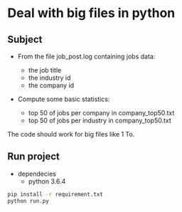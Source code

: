 # Deal with big files in python

## Subject 

- From the file job_post.log containing jobs data:
  - the job title
  - the industry id
  - the company id

- Compute some basic statistics:
  - top 50 of jobs per company in company_top50.txt
  - top 50 of jobs per industry in company_top50.txt

The code should work for big files like 1 To.

## Run project

- dependecies
  - python 3.6.4

```bash
pip install -r requirement.txt
python run.py
```
